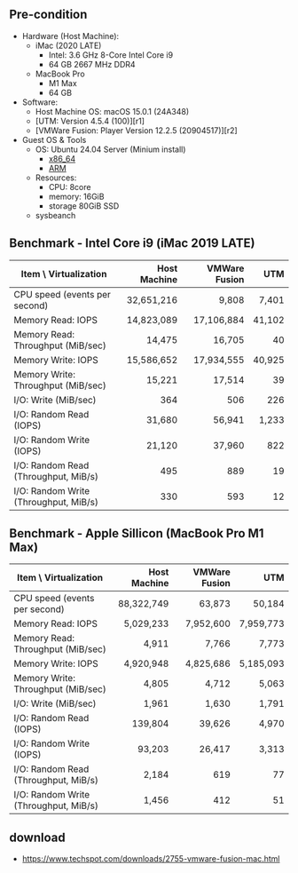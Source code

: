 
## Pre-condition

- Hardware (Host Machine):
    - iMac (2020 LATE)
        - Intel: 3.6 GHz 8-Core Intel Core i9
        - 64 GB 2667 MHz DDR4
    - MacBook Pro
        - M1 Max
        - 64 GB
- Software:
    - Host Machine OS: macOS 15.0.1 (24A348)
    - [UTM: Version 4.5.4 (100)][r1]
    - [VMWare Fusion: Player Version 12.2.5 (20904517)][r2]
- Guest OS & Tools
    - OS: Ubuntu 24.04 Server (Minium install)
        - [x86_64](https://ubuntu.com/download/server)
        - [ARM](https://ubuntu.com/download/server/arm)
    - Resources:
        - CPU: 8core
        - memory: 16GiB
        - storage 80GiB SSD
    - sysbeanch


## Benchmark - Intel Core i9 (iMac 2019 LATE)

Item \ Virtualization | Host Machine | VMWare Fusion  | UTM  |
---------------|---------------:|--------------------:|------------------:|
CPU speed (events per second) | 32,651,216 |  9,808 | 7,401 |
Memory Read: IOPS | 14,823,089 | 17,106,884 | 41,102 |
Memory Read: Throughput (MiB/sec) | 14,475| 16,705 | 40 |
Memory Write: IOPS | 15,586,652 | 17,934,555 | 40,925 |
Memory Write: Throughput (MiB/sec) |15,221  |  17,514 | 39 |
I/O: Write (MiB/sec) | 364 | 506  | 226 |
I/O: Random Read (IOPS) | 31,680  | 56,941 | 1,233 |
I/O: Random Write (IOPS) | 21,120| 37,960 | 822 |
I/O: Random Read (Throughput, MiB/s) | 495  | 889 | 19 |
I/O: Random Write (Throughput, MiB/s) | 330 | 593 | 12 |



## Benchmark - Apple Sillicon (MacBook Pro M1 Max)

Item \ Virtualization |  Host Machine  | VMWare Fusion | UTM |
---------------|---------------:|--------------------:|------------------:|
CPU speed (events per second) | 88,322,749 | 63,873 | 50,184
Memory Read: IOPS | 5,029,233 |7,952,600 | 7,959,773
Memory Read: Throughput (MiB/sec) |   4,911 | 7,766 | 7,773 |
Memory Write: IOPS |   4,920,948 | 4,825,686 | 5,185,093 |
Memory Write: Throughput (MiB/sec) | 4,805 | 4,712 | 5,063 |
I/O: Write (MiB/sec) | 1,961 | 1,630 | 1,791 |
I/O: Random Read (IOPS) |  139,804 | 39,626 | 4,970 |
I/O: Random Write (IOPS) |  93,203 | 26,417 | 3,313 |
I/O: Random Read (Throughput, MiB/s) | 2,184 | 619 | 77 |
I/O: Random Write (Throughput, MiB/s) |  1,456 | 412 | 51 |




## download

- https://www.techspot.com/downloads/2755-vmware-fusion-mac.html
